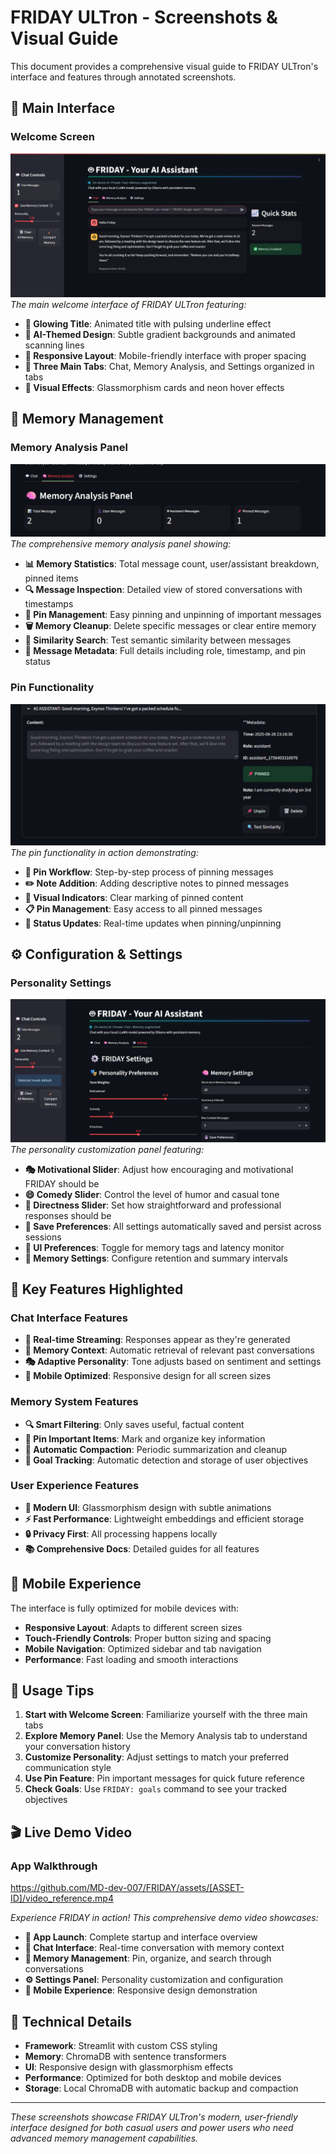 # FRIDAY ULTron - Screenshots & Visual Guide

This document provides a comprehensive visual guide to FRIDAY ULTron's interface and features through annotated screenshots.

## 📱 Main Interface

### Welcome Screen
![FRIDAY Welcome Screen](screenshot/Welcome.jpeg)
*The main welcome interface of FRIDAY ULTron featuring:*
- **🤖 Glowing Title**: Animated title with pulsing underline effect
- **🎨 AI-Themed Design**: Subtle gradient backgrounds and animated scanning lines
- **📱 Responsive Layout**: Mobile-friendly interface with proper spacing
- **🔧 Three Main Tabs**: Chat, Memory Analysis, and Settings organized in tabs
- **💫 Visual Effects**: Glassmorphism cards and neon hover effects

## 🧠 Memory Management

### Memory Analysis Panel
![Memory Analysis Interface](screenshot/memory-analysis-pannel.jpeg)
*The comprehensive memory analysis panel showing:*
- **📊 Memory Statistics**: Total message count, user/assistant breakdown, pinned items
- **🔍 Message Inspection**: Detailed view of stored conversations with timestamps
- **📌 Pin Management**: Easy pinning and unpinning of important messages
- **🗑️ Memory Cleanup**: Delete specific messages or clear entire memory
- **🔄 Similarity Search**: Test semantic similarity between messages
- **📝 Message Metadata**: Full details including role, timestamp, and pin status

### Pin Functionality
![Pin Message Interface](screenshot/pin-functionality.jpeg)
*The pin functionality in action demonstrating:*
- **📌 Pin Workflow**: Step-by-step process of pinning messages
- **✏️ Note Addition**: Adding descriptive notes to pinned messages
- **🎯 Visual Indicators**: Clear marking of pinned content
- **📋 Pin Management**: Easy access to all pinned messages
- **🔄 Status Updates**: Real-time updates when pinning/unpinning

## ⚙️ Configuration & Settings

### Personality Settings
![Personality Configuration](screenshot/personality-setting.jpeg)
*The personality customization panel featuring:*
- **🎭 Motivational Slider**: Adjust how encouraging and motivational FRIDAY should be
- **😄 Comedy Slider**: Control the level of humor and casual tone
- **🎯 Directness Slider**: Set how straightforward and professional responses should be
- **💾 Save Preferences**: All settings automatically saved and persist across sessions
- **🎨 UI Preferences**: Toggle for memory tags and latency monitor
- **🧠 Memory Settings**: Configure retention and summary intervals

## 🚀 Key Features Highlighted

### Chat Interface Features
- **💬 Real-time Streaming**: Responses appear as they're generated
- **🧠 Memory Context**: Automatic retrieval of relevant past conversations
- **🎭 Adaptive Personality**: Tone adjusts based on sentiment and settings
- **📱 Mobile Optimized**: Responsive design for all screen sizes

### Memory System Features
- **🔍 Smart Filtering**: Only saves useful, factual content
- **📌 Pin Important Items**: Mark and organize key information
- **🧹 Automatic Compaction**: Periodic summarization and cleanup
- **🎯 Goal Tracking**: Automatic detection and storage of user objectives

### User Experience Features
- **🎨 Modern UI**: Glassmorphism design with subtle animations
- **⚡ Fast Performance**: Lightweight embeddings and efficient storage
- **🔒 Privacy First**: All processing happens locally
- **📚 Comprehensive Docs**: Detailed guides for all features

## 📱 Mobile Experience

The interface is fully optimized for mobile devices with:
- **Responsive Layout**: Adapts to different screen sizes
- **Touch-Friendly Controls**: Proper button sizing and spacing
- **Mobile Navigation**: Optimized sidebar and tab navigation
- **Performance**: Fast loading and smooth interactions

## 🎯 Usage Tips

1. **Start with Welcome Screen**: Familiarize yourself with the three main tabs
2. **Explore Memory Panel**: Use the Memory Analysis tab to understand your conversation history
3. **Customize Personality**: Adjust settings to match your preferred communication style
4. **Use Pin Feature**: Pin important messages for quick future reference
5. **Check Goals**: Use `FRIDAY: goals` command to see your tracked objectives

## 🎬 Live Demo Video

### App Walkthrough
https://github.com/MD-dev-007/FRIDAY/assets/[ASSET-ID]/video_reference.mp4

*Experience FRIDAY in action! This comprehensive demo video showcases:*
- **🚀 App Launch**: Complete startup and interface overview
- **💬 Chat Interface**: Real-time conversation with memory context
- **🧠 Memory Management**: Pin, organize, and search through conversations
- **⚙️ Settings Panel**: Personality customization and configuration
- **📱 Mobile Experience**: Responsive design demonstration

## 🔧 Technical Details

- **Framework**: Streamlit with custom CSS styling
- **Memory**: ChromaDB with sentence transformers
- **UI**: Responsive design with glassmorphism effects
- **Performance**: Optimized for both desktop and mobile devices
- **Storage**: Local ChromaDB with automatic backup and compaction

---

*These screenshots showcase FRIDAY ULTron's modern, user-friendly interface designed for both casual users and power users who need advanced memory management capabilities.*
